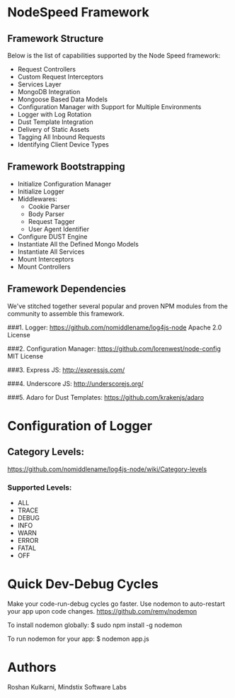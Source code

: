 # NodeSpeed Framework

## Framework Structure

Below is the list of capabilities supported by the Node Speed framework:

+ Request Controllers
+ Custom Request Interceptors
+ Services Layer
+ MongoDB Integration
+ Mongoose Based Data Models
+ Configuration Manager with Support for Multiple Environments
+ Logger with Log Rotation
+ Dust Template Integration
+ Delivery of Static Assets
+ Tagging All Inbound Requests
+ Identifying Client Device Types

## Framework Bootstrapping

+ Initialize Configuration Manager
+ Initialize Logger
+ Middlewares:
  + Cookie Parser
  + Body Parser
  + Request Tagger
  + User Agent Identifier
+ Configure DUST Engine
+ Instantiate All the Defined Mongo Models
+ Instantiate All Services
+ Mount Interceptors
+ Mount Controllers


## Framework Dependencies

We've stitched together several popular and proven NPM modules from the community to assemble this framework.

###1. Logger:
https://github.com/nomiddlename/log4js-node
Apache 2.0 License

###2. Configuration Manager:
https://github.com/lorenwest/node-config
MIT License

###3. Express JS:
http://expressjs.com/

###4. Underscore JS:
http://underscorejs.org/

###5. Adaro for Dust Templates:
https://github.com/krakenjs/adaro

# Configuration of Logger

## Category Levels:
https://github.com/nomiddlename/log4js-node/wiki/Category-levels

### Supported Levels:
+ ALL
+ TRACE
+ DEBUG
+ INFO
+ WARN
+ ERROR
+ FATAL
+ OFF

# Quick Dev-Debug Cycles

Make your code-run-debug cycles go faster. Use nodemon to auto-restart your app upon code changes.
https://github.com/remy/nodemon

To install nodemon globally:
	$ sudo npm install -g nodemon

To run nodemon for your app:
	$ nodemon app.js

# Authors

Roshan Kulkarni, Mindstix Software Labs
